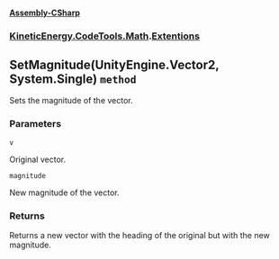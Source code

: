 #### [Assembly-CSharp](./Assembly-CSharp.md 'Assembly-CSharp')
### [KineticEnergy.CodeTools.Math](./Assembly-CSharp.md#KineticEnergy-CodeTools-Math 'KineticEnergy.CodeTools.Math').[Extentions](./KineticEnergy-CodeTools-Math-Extentions.md 'KineticEnergy.CodeTools.Math.Extentions')
## SetMagnitude(UnityEngine.Vector2, System.Single) `method`
Sets the magnitude of the vector.
### Parameters

<a name='KineticEnergy-CodeTools-Math-Extentions-SetMagnitude(UnityEngine-Vector2-_System-Single)-v'></a>
`v`

Original vector.

<a name='KineticEnergy-CodeTools-Math-Extentions-SetMagnitude(UnityEngine-Vector2-_System-Single)-magnitude'></a>
`magnitude`

New magnitude of the vector.
### Returns
Returns a new vector with the heading of the original but with the new magnitude.
